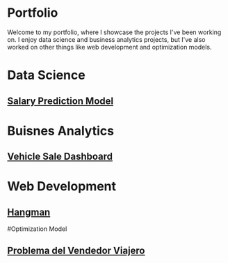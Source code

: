 # Portfolio

Welcome to my portfolio, where I showcase the projects I've been working on. I enjoy data science and business analytics projects, but I've also worked on other things like web development and optimization models.


# Data Science
## [Salary Prediction Model](https://github.com/antoniaarias/Modelo-de-Clasificaci-n-de-Sueldo-c-r-Carrera/tree/main)


# Buisnes Analytics
## [Vehicle Sale Dashboard](https://app.powerbi.com/links/TG2uu5pVwJ?ctid=36b6d413-3b6f-481a-bc9d-6689b511cafa&pbi_source=linkShare&bookmarkGuid=aeb004e3-716c-4258-9d9d-cd151c72f889)


# Web Development
## [Hangman](https://github.com/antoniaarias/Hangman)

#Optimization Model
## [Problema del Vendedor Viajero](https://github.com/antoniaarias/Hangman)




